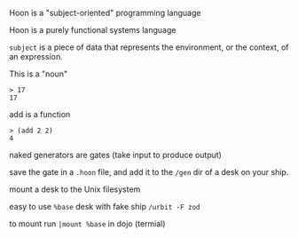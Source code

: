 Hoon is a "subject-oriented" programming language

Hoon is a purely functional systems language

`subject` is a piece of data that represents the environment, or the context, of an expression.

This is a "noun"
```
> 17
17
```

add is a function
```
> (add 2 2)
4
```

naked generators are gates (take input to produce output)

save the gate in a `.hoon` file, and add it to the `/gen` dir of a desk on your ship.

mount a desk to the Unix filesystem

easy to use `%base` desk with fake ship `/urbit -F zod`

to mount run `|mount %base` in dojo (termial)
